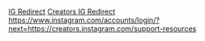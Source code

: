 [IG Redirect](https://instagram.com/accounts/login/?next=https//business.instagram.com/)
[Creators IG Redirect](https://instagram.com/accounts/login/?next=https//creators.instagram.com/)
https://www.instagram.com/accounts/login/?next=https://creators.instagram.com/support-resources
